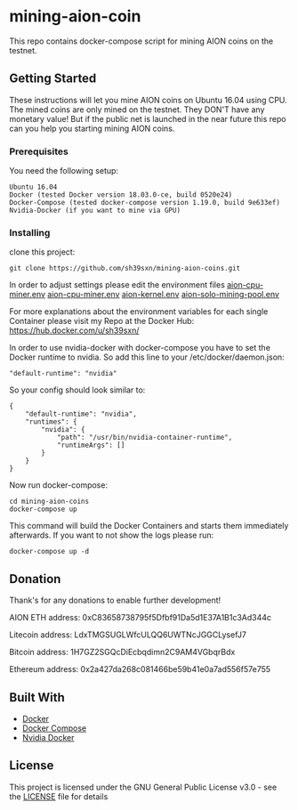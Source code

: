 # mining-aion-coin
This repo contains docker-compose script for mining AION coins on the testnet.

## Getting Started

These instructions will let you mine AION coins on Ubuntu 16.04 using CPU. The mined coins are only mined on the testnet. They DON'T have any monetary value!
But if the public net is launched in the near future this repo can you help you starting mining AION coins.


### Prerequisites

You need the following setup:

```
Ubuntu 16.04
Docker (tested Docker version 18.03.0-ce, build 0520e24)
Docker-Compose (tested docker-compose version 1.19.0, build 9e633ef)
Nvidia-Docker (if you want to mine via GPU)
```

### Installing

clone this project:

```
git clone https://github.com/sh39sxn/mining-aion-coins.git
```

In order to adjust settings please edit the environment files [aion-cpu-miner.env](aion-cpu-miner.env) [aion-cpu-miner.env](aion-gpu-miner.env) [aion-kernel.env](aion-kernel.env) [aion-solo-mining-pool.env](aion-solo-mining-pool.env)


For more explanations about the environment variables for each single Container please visit my Repo at the Docker Hub: https://hub.docker.com/u/sh39sxn/

In order to use nvidia-docker with docker-compose you have to set the Docker runtime to nvidia. So add this line to your /etc/docker/daemon.json:
```
"default-runtime": "nvidia"
```

So your config should look similar to:
```
{
    "default-runtime": "nvidia",
    "runtimes": {
        "nvidia": {
            "path": "/usr/bin/nvidia-container-runtime",
            "runtimeArgs": []
        }
    }
}
```


Now run docker-compose:
```
cd mining-aion-coins
docker-compose up
```

This command will build the Docker Containers and starts them immediately afterwards.
If you want to not show the logs please run:
```
docker-compose up -d
```





## Donation
Thank's for any donations to enable further development!

AION ETH address: 0xC83658738795f5Dfbf91Da5d1E37A1B1c3Ad344c

Litecoin address: LdxTMGSUGLWfcULQQ6UWTNcJGGCLysefJ7

Bitcoin address: 1H7GZ2SGQcDiEcbqdimn2C9AM4VGbqrBdx

Ethereum address: 0x2a427da268c081466be59b41e0a7ad556f57e755

## Built With

* [Docker](https://www.docker.com/)
* [Docker Compose](https://docs.docker.com/compose/)
* [Nvidia Docker](https://github.com/NVIDIA/nvidia-docker)

## License

This project is licensed under the GNU General Public License v3.0 - see the [LICENSE](LICENSE) file for details